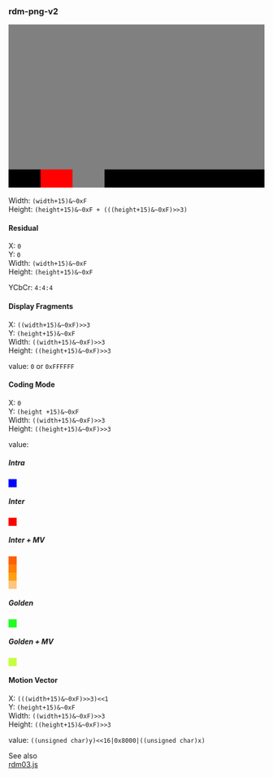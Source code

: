 ### rdm-png-v2

![](./data.png)

Width: `(width+15)&~0xF`  
Height: `(height+15)&~0xF + (((height+15)&~0xF)>>3)`

#### Residual

X: `0`  
Y: `0`  
Width: `(width+15)&~0xF`  
Height: `(height+15)&~0xF`  

YCbCr: `4:4:4`

#### Display Fragments

X: `((width+15)&~0xF)>>3`   
Y: `(height+15)&~0xF`  
Width: `((width+15)&~0xF)>>3`  
Height: `((height+15)&~0xF)>>3`

value: `0` or `0xFFFFFF`

#### Coding Mode

X: `0`  
Y: `(height +15)&~0xF`  
Width: `((width+15)&~0xF)>>3`  
Height: `((height+15)&~0xF)>>3`  

value:

##### Intra 
<div style="width:16px;height:16px;background:rgb(1,1,255);"></div>

##### Inter
<div style="width:16px;height:16px;background:rgb(255,0,0);"></div>

##### Inter + MV
<div style="width:16px;height:16px;background:rgb(255,96,2);"></div>
<div style="width:16px;height:16px;background:rgb(255,128,4);"></div>
<div style="width:16px;height:16px;background:rgb(255,160,16);"></div>
<div style="width:16px;height:16px;background:rgb(255,196,128);"></div>

##### Golden
<div style="width:16px;height:16px;background:rgb(32,255,32);"></div>

##### Golden + MV
<div style="width:16px;height:16px;background:rgb(196,255,64);"></div>

#### Motion Vector

X: `(((width+15)&~0xF)>>3)<<1`   
Y: `(height+15)&~0xF`  
Width: `((width+15)&~0xF)>>3`  
Height: `((height+15)&~0xF)>>3`

value: `((unsigned char)y)<<16|0x8000|((unsigned char)x)`


See also  
[rdm03.js](https://mizt.github.io/blog/?id=rdm03)